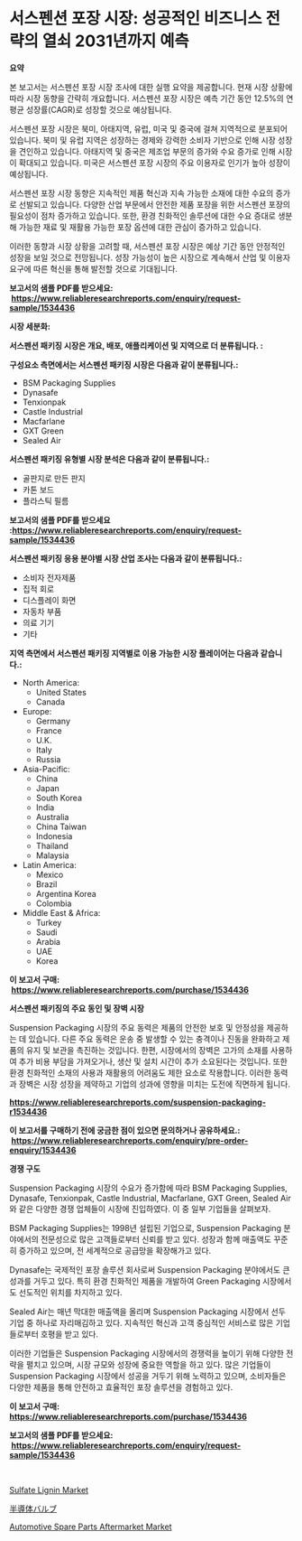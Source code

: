 <p><h1>서스펜션 포장 시장: 성공적인 비즈니스 전략의 열쇠 2031년까지 예측</h1></p><p><strong>요약</strong></p>
<p><p>본 보고서는 서스펜션 포장 시장 조사에 대한 실행 요약을 제공합니다. 현재 시장 상황에 따라 시장 동향을 간략히 개요합니다. 서스펜션 포장 시장은 예측 기간 동안 12.5%의 연평균 성장률(CAGR)로 성장할 것으로 예상됩니다.</p><p>서스펜션 포장 시장은 북미, 아태지역, 유럽, 미국 및 중국에 걸쳐 지역적으로 분포되어 있습니다. 북미 및 유럽 지역은 성장하는 경제와 강력한 소비자 기반으로 인해 시장 성장을 견인하고 있습니다. 아태지역 및 중국은 제조업 부문의 증가와 수요 증가로 인해 시장이 확대되고 있습니다. 미국은 서스펜션 포장 시장의 주요 이용자로 인기가 높아 성장이 예상됩니다.</p><p>서스펜션 포장 시장 동향은 지속적인 제품 혁신과 지속 가능한 소재에 대한 수요의 증가로 선발되고 있습니다. 다양한 산업 부문에서 안전한 제품 포장을 위한 서스펜션 포장의 필요성이 점차 증가하고 있습니다. 또한, 환경 친화적인 솔루션에 대한 수요 증대로 생분해 가능한 재료 및 재활용 가능한 포장 옵션에 대한 관심이 증가하고 있습니다.</p><p>이러한 동향과 시장 상황을 고려할 때, 서스펜션 포장 시장은 예상 기간 동안 안정적인 성장을 보일 것으로 전망됩니다. 성장 가능성이 높은 시장으로 계속해서 산업 및 이용자 요구에 따른 혁신을 통해 발전할 것으로 기대됩니다.</p></p>
<p><strong>보고서의 샘플 PDF를 받으세요: &nbsp;<a href="https://www.reliableresearchreports.com/enquiry/request-sample/1534436">https://www.reliableresearchreports.com/enquiry/request-sample/1534436</a></strong></p>
<p><strong>시장 세분화:</strong></p>
<p><strong> 서스펜션 패키징 시장은 개요, 배포, 애플리케이션 및 지역으로 더 분류됩니다. :</strong></p>
<p><strong>구성요소 측면에서는 서스펜션 패키징 시장은 다음과 같이 분류됩니다.:</strong></p>
<p><ul><li>BSM Packaging Supplies</li><li>Dynasafe</li><li>Tenxionpak</li><li>Castle Industrial</li><li>Macfarlane</li><li>GXT Green</li><li>Sealed Air</li></ul></p>
<p><strong> 서스펜션 패키징 유형별 시장 분석은 다음과 같이 분류됩니다.:</strong></p>
<p><ul><li>골판지로 만든 판지</li><li>카톤 보드</li><li>플라스틱 필름</li></ul></p>
<p><strong>보고서의 샘플 PDF를 받으세요 :<a href="https://www.reliableresearchreports.com/enquiry/request-sample/1534436">https://www.reliableresearchreports.com/enquiry/request-sample/1534436</a></strong></p>
<p><strong> 서스펜션 패키징 응용 분야별 시장 산업 조사는 다음과 같이 분류됩니다.:</strong></p>
<p><ul><li>소비자 전자제품</li><li>집적 회로</li><li>디스플레이 화면</li><li>자동차 부품</li><li>의료 기기</li><li>기타</li></ul></p>
<p><strong>지역 측면에서 서스펜션 패키징 지역별로 이용 가능한 시장 플레이어는 다음과 같습니다.:</strong></p>
<p><ul>
    <li>
        North America:
        <ul>
            <li>United States</li>
            <li>Canada</li>
        </ul>
    </li>
    <li>
        Europe:
        <ul>
            <li>Germany</li>
            <li>France</li>
            <li>U.K.</li>
            <li>Italy</li>
            <li>Russia</li>
        </ul>
    </li>
    <li>
        Asia-Pacific:
        <ul>
            <li>China</li>
            <li>Japan</li>
            <li>South Korea</li>
            <li>India</li>
            <li>Australia</li>
            <li>China Taiwan</li>
            <li>Indonesia</li>
            <li>Thailand</li>
            <li>Malaysia</li>
        </ul>
    </li>
    <li>
        Latin America:
        <ul>
            <li>Mexico</li>
            <li>Brazil</li>
            <li>Argentina Korea</li>
            <li>Colombia</li>
        </ul>
    </li>
    <li>
        Middle East & Africa:
        <ul>
            <li>Turkey</li>
            <li>Saudi</li>
            <li>Arabia</li>
            <li>UAE</li>
            <li>Korea</li>
        </ul>
    </li>
    </ul></p>
<p><strong>이 보고서 구매: &nbsp;<a href="https://www.reliableresearchreports.com/purchase/1534436">https://www.reliableresearchreports.com/purchase/1534436</a></strong></p>
<p><strong>서스펜션 패키징의 주요 동인 및 장벽 시장</strong></p>
<p><p>Suspension Packaging 시장의 주요 동력은 제품의 안전한 보호 및 안정성을 제공하는 데 있습니다. 다른 주요 동력은 운송 중 발생할 수 있는 충격이나 진동을 완화하고 제품의 유지 및 보관을 촉진하는 것입니다. 한편, 시장에서의 장벽은 고가의 소재를 사용하여 추가 비용 부담을 가져오거나, 생산 및 설치 시간이 추가 소요된다는 것입니다. 또한 환경 친화적인 소재의 사용과 재활용의 어려움도 제한 요소로 작용합니다. 이러한 동력과 장벽은 시장 성장을 제약하고 기업의 성과에 영향을 미치는 도전에 직면하게 됩니다.</p></p>
<p><strong><a href="https://www.reliableresearchreports.com/suspension-packaging-r1534436">https://www.reliableresearchreports.com/suspension-packaging-r1534436</a></strong></p>
<p><strong>이 보고서를 구매하기 전에 궁금한 점이 있으면 문의하거나 공유하세요.: &nbsp;<a href="https://www.reliableresearchreports.com/enquiry/pre-order-enquiry/1534436">https://www.reliableresearchreports.com/enquiry/pre-order-enquiry/1534436</a></strong></p>
<p><strong>경쟁 구도</strong></p>
<p><p>Suspension Packaging 시장의 수요가 증가함에 따라 BSM Packaging Supplies, Dynasafe, Tenxionpak, Castle Industrial, Macfarlane, GXT Green, Sealed Air와 같은 다양한 경쟁 업체들이 시장에 진입하였다. 이 중 일부 기업들을 살펴보자.</p><p>BSM Packaging Supplies는 1998년 설립된 기업으로, Suspension Packaging 분야에서의 전문성으로 많은 고객들로부터 신뢰를 받고 있다. 성장과 함께 매출액도 꾸준히 증가하고 있으며, 전 세계적으로 공급망을 확장해가고 있다.</p><p>Dynasafe는 국제적인 포장 솔루션 회사로써 Suspension Packaging 분야에서도 큰 성과를 거두고 있다. 특히 환경 친화적인 제품을 개발하여 Green Packaging 시장에서도 선도적인 위치를 차지하고 있다.</p><p>Sealed Air는 매년 막대한 매출액을 올리며 Suspension Packaging 시장에서 선두 기업 중 하나로 자리매김하고 있다. 지속적인 혁신과 고객 중심적인 서비스로 많은 기업들로부터 호평을 받고 있다.</p><p>이러한 기업들은 Suspension Packaging 시장에서의 경쟁력을 높이기 위해 다양한 전략을 펼치고 있으며, 시장 규모와 성장에 중요한 역할을 하고 있다. 많은 기업들이 Suspension Packaging 시장에서 성공을 거두기 위해 노력하고 있으며, 소비자들은 다양한 제품을 통해 안전하고 효율적인 포장 솔루션을 경험하고 있다.</p></p>
<p><strong>이 보고서 구매: &nbsp; <a href="https://www.reliableresearchreports.com/purchase/1534436">https://www.reliableresearchreports.com/purchase/1534436</a></strong></p>
<p><strong>보고서의 샘플 PDF를 받으세요: &nbsp;<a href="https://www.reliableresearchreports.com/enquiry/request-sample/1534436">https://www.reliableresearchreports.com/enquiry/request-sample/1534436</a></strong><strong></strong></p>
<p>&nbsp;</p>
<p><p><a href="https://www.linkedin.com/pulse/sulfate-lignin-market-challenges-opportunities-growth-rpohf?trackingId=nFgheAELYuAl0dCelxnm4g%3D%3D">Sulfate Lignin Market</a></p><p><a href="https://github.com/zoetazuur/Market-Research-Report-List-1/blob/main/710314419687.md">半導体バルブ</a></p><p><a href="https://www.linkedin.com/pulse/automotive-spare-parts-aftermarket-market-research-report-ef2pf?trackingId=SWl9E8HbEM1V7XukWfyoVw%3D%3D">Automotive Spare Parts Aftermarket Market</a></p></p>